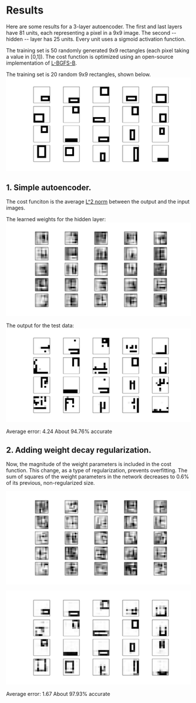 # Results

Here are some results for a 3-layer autoencoder. The first and last layers
have 81 units, each representing a pixel in a 9x9 image. The second -- hidden --
layer has 25 units. Every unit uses a sigmoid activation function.

The training set is 50 randomly generated 9x9 rectangles (each pixel taking a value
in [0,1]). The cost function is optimized using an open-source implementation of
[L-BGFS-B](http://en.wikipedia.org/wiki/Limited-memory_BFGS).

The training set is 20 random 9x9 rectangles, shown below.
![training set](https://github.com/FluxLemur/UnsupervisedLearning/blob/master/results/xs.png)

## 1. Simple autoencoder.
The cost funciton is the average [L^2 norm](http://en.wikipedia.org/wiki/Euclidean_distance) between the output and the input images.

The learned weights for the hidden layer:
![weights 1](https://github.com/FluxLemur/UnsupervisedLearning/blob/master/results/hidden_unit_weights_1.png)

The output for the test data:
![x hats 1](https://github.com/FluxLemur/UnsupervisedLearning/blob/master/results/x_hats_1.png)

Average error: 4.24
About 94.76% accurate

## 2. Adding weight decay regularization.
Now, the magnitude of the weight parameters is
included in the cost function. This change, as a type of regularization, prevents
overfitting. The sum of squares of the weight parameters in the network decreases
to 0.6% of its previous, non-regularized size.

![weights 2](https://github.com/FluxLemur/UnsupervisedLearning/blob/master/results/hidden_unit_weights_2.png)

![x hats 2](https://github.com/FluxLemur/UnsupervisedLearning/blob/master/results/x_hats_2.png)

Average error: 1.67
About 97.93% accurate
